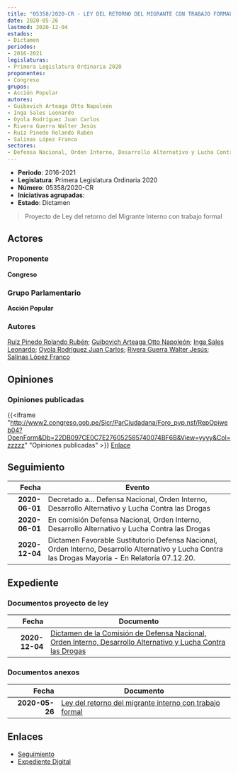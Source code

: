 ```yaml
---
title: "05358/2020-CR - LEY DEL RETORNO DEL MIGRANTE CON TRABAJO FORMAL"
date: 2020-05-26
lastmod: 2020-12-04
estados:
- Dictamen
periodos:
- 2016-2021
legislaturas:
- Primera Legislatura Ordinaria 2020
proponentes:
- Congreso
grupos:
- Acción Popular
autores:
- Guibovich Arteaga Otto Napoleón
- Inga Sales Leonardo
- Oyola Rodríguez Juan Carlos
- Rivera Guerra Walter Jesús
- Ruíz Pinedo Rolando Rubén
- Salinas López Franco
sectores:
- Defensa Nacional, Orden Interno, Desarrollo Alternativo y Lucha Contra las Drogas
---
```

- **Periodo**: 2016-2021
- **Legislatura**: Primera Legislatura Ordinaria 2020
- **Número**: 05358/2020-CR
- **Iniciativas agrupadas**: 
- **Estado**: Dictamen

> Proyecto de Ley del retorno del Migrante Interno con trabajo formal


## Actores

### Proponente

**Congreso**

### Grupo Parlamentario

**Acción Popular**

### Autores

[Ruíz Pinedo Rolando Rubén](mailto:mailto:rruiz@congreso.gob.pe); [Guibovich Arteaga Otto Napoleón](mailto:mailto:oguibovich@congreso.gob.pe); [Inga Sales Leonardo](mailto:mailto:lingas@congreso.gob.pe); [Oyola Rodríguez Juan Carlos](mailto:mailto:joyola@congreso.gob.pe); [Rivera Guerra Walter Jesús](mailto:mailto:wriverag@congreso.gob.pe); [Salinas López Franco](mailto:mailto:fsalinas@congreso.gob.pe)

## Opiniones

### Opiniones publicadas

{{<iframe "http://www2.congreso.gob.pe/Sicr/ParCiudadana/Foro_pvp.nsf/RepOpiweb04?OpenForm&Db=22DB097CE0C7E276052585740074BF6B&View=yyyy&Col=zzzzz" "Opiniones publicadas" >}}
[Enlace](http://www2.congreso.gob.pe/Sicr/ParCiudadana/Foro_pvp.nsf/RepOpiweb04?OpenForm&Db=22DB097CE0C7E276052585740074BF6B&View=yyyy&Col=zzzzz)


## Seguimiento

| Fecha | Evento |
|------:|--------|
| **2020-06-01** | Decretado a... Defensa Nacional, Orden Interno, Desarrollo Alternativo y Lucha Contra las Drogas |
| **2020-06-01** | En comisión Defensa Nacional, Orden Interno, Desarrollo Alternativo y Lucha Contra las Drogas |
| **2020-12-04** | Dictamen Favorable Sustitutorio Defensa Nacional, Orden Interno, Desarrollo Alternativo y Lucha Contra las Drogas Mayoria - En Relatoría 07.12.20. |

## Expediente

### Documentos proyecto de ley

| Fecha | Documento |
|------:|-----------|
| **2020-12-04** | [Dictamen de la Comisión de Defensa Nacional, Orden Interno, Desarrollo Alternativo y Lucha Contra las Drogas](http://www.leyes.congreso.gob.pe/Documentos/2016_2021/Dictamenes/Proyectos_de_Ley/05358DC07MAY-20201204.pdf) |

### Documentos anexos

| Fecha | Documento |
|------:|-----------|
| **2020-05-26** | [Ley del retorno del migrante interno con trabajo formal](http://www.leyes.congreso.gob.pe/Documentos/2016_2021/Proyectos_de_Ley_y_de_Resoluciones_Legislativas/PL05358-20200526.pdf) |

## Enlaces

- [Seguimiento](http://www2.congreso.gob.pe/Sicr/TraDocEstProc/CLProLey2016.nsf/f7fff46988ca05b1052578e100829cc7/ce52498498968bf105258574007c7491?OpenDocument)
- [Expediente Digital](http://www2.congreso.gob.pe/Sicr/TraDocEstProc/Expvirt_2011.nsf/visbusqptramdoc1621/05358?opendocument)

